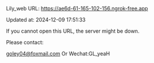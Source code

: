 Lily_web URL: https://ae6d-61-165-102-156.ngrok-free.app

Updated at: 2024-12-09 17:51:33

If you cannot open this URL, the server might be down.

Please contact: 

goley04@foxmail.com Or Wechat:GL_yeaH